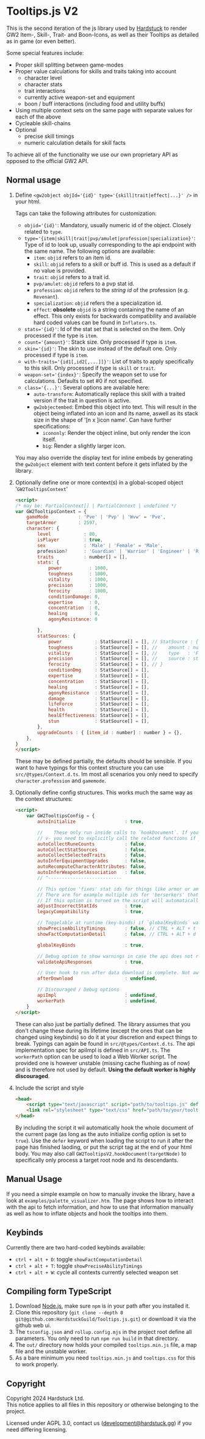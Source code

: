 # Tooltips.js V2

This is the second iteration of the js library used by [Hardstuck](https://hardstuck.gg) to render GW2 Item-, Skill-, Trait- and Boon-Icons, as well as their Tooltips as detailed as in game (or even better).

Some special features include:
- Proper skill splitting between game-modes
- Proper value calculations for skills and traits taking into account
	- character level
	- character stats
	- trait interactions
	- currently active weapon-set and equipment
	- boon / buff interactions (including food and utility buffs)
- Using multiple context sets on the same page with separate values for each of the above
- Cycleable skill-chains
- Optional
	- precise skill timings
	- numeric calculation details for skill facts

To achieve all of the functionality we use our own proprietary API as opposed to the official GW2 API.

## Normal usage

1. Define `<gw2object objId='{id}' type='{skill|trait|effect|...}' />` in your html.

	Tags can take the following attributes for customization:
	- `objid='{id}'`: Mandatory, usually numeric id of the object. Closely related to `type`.
	- `type='{item|skill|trait|pvp/amulet|profession|specialization}'`: Type of id to look up, usually corresponding to the api endpoint with the same name. The following options are available:
		- `item`: `objid` refers to an item id.
		- `skill`: `objid` refers to a skill or buff id. This is used as a default if no value is provided.
		- `trait`: `objid` refers to a trait id.
		- `pvp/amulet`: `objid` refers to a pvp stat id.
		- `profession`: `objid` refers to the _string id_ of the profession (e.g. `Revenant`).
		- `specialization`: `objid` refers the a specialization id.
		- `effect`: **obsolete** `objid` is a string containing the name of an effect. This only exists for backwards compatibility and available hard coded values can be found in `Inflators.ts`.
	- `stats='{id}'`: Id of the stat set that is selected on the item. Only processed if the type is `item`.
	- `count='{amount}'`: Stack size. Only processed if type is `item`.
	- `skin='{id}'`: The skin to use instead of the default one. Only processed if type is `item`.
	- `with-traits='{id1[,id2[,...]]}'`: List of traits to apply specifically to this skill. Only processed if type is `skill` or `trait`.
	- `weapon-set='{index}'`: Specify the weapon set to use for calculations. Defaults to set #0 if not specified.
	- `class='{...}'`: Several options are available here:
		- `auto-transform`: Automatically replace this skill with a traited version if the trait in question is active.
		- `gw2objectembed`: Embed this object into text. This will result in the object being inflated into an icon and its name, aswell as its stack size in the shape of '[n x ]icon name'. Can have further specifications:
			- `icononly`: Render the object inline, but only render the icon itself.
			- `big`: Render a slightly larger icon.

	You may also override the display text for inline embeds by generating the `gw2object` element with text content before it gets inflated by the library.


2. Optionally define one or more context(s) in a global-scoped object '`GW2TooltipsContext`'
	```html
	<script>
	/* may be: PartialContext[] | PartialContext | undefined */
	var GW2TooltipsContext = {
		gameMode           : 'Pve' | 'Pvp' | 'Wvw' = 'Pve',
		targetArmor        : 2597,
		character: {
			level            : 80,
			isPlayer         : true,
			sex              : 'Male' | 'Female' = 'Male',
			profession?      : 'Guardian' | 'Warrior' | 'Engineer' | 'Ranger' | 'Thief' | 'Elementalist' | 'Mesmer' | 'Necromancer' | 'Revenant' = undefined,
			traits           : number[] = [],
			stats: {
				power          : 1000,
				toughness      : 1000,
				vitality       : 1000,
				precision      : 1000,
				ferocity       : 1000,
				conditionDamage: 0,
				expertise      : 0,
				concentration  : 0,
				healing        : 0,
				agonyResistance: 0

			},
			statSources: {
				power            : StatSource[] = [], // StatSource : {
				toughness        : StatSource[] = [], // 	amount : number
				vitality         : StatSource[] = [], // 	type   : 'Flat' | 'Percent'
				precision        : StatSource[] = [], // 	source : string
				ferocity         : StatSource[] = [], // }
				conditionDmg     : StatSource[] = [],
				expertise        : StatSource[] = [],
				concentration    : StatSource[] = [],
				healing          : StatSource[] = [],
				agonyResistance  : StatSource[] = [],
				damage           : StatSource[] = [],
				lifeForce        : StatSource[] = [],
				health           : StatSource[] = [],
				healEffectiveness: StatSource[] = [],
				stun             : StatSource[] = [],
			},
			upgradeCounts : { [item_id : number] : number } = {},
		},
	}
	</script>
	```
	These may be defined partially, the defaults should be sensible.
	If you want to have typings for this context structure you can use `src/@types/Context.d.ts`.
	Im most all scenarios you only need to specify `character.profession` and `gamemode`.
3. Optionally define config structures. This works much the same way as the context structures:
	```html
	<script>
		var GW2TooltipsConfig = {
			autoInitialize                  : true,

			//    These only run inside calls to `hookDocument`. If you don't call that function for everything,
			// v- you need to explicitly call the related functions if you want the associated effects.
			autoCollectRuneCounts           : false,
			autoCollectStatSources          : false,
			autoCollectSelectedTraits       : false,
			autoInferEquipmentUpgrades      : false,
			autoRecomputeCharacterAttributes: false,
			autoInferWeaponSetAssociation   : false,
			// ^---------------------------

			// This option 'fixes' stat ids for things like armor or amulets, as different pieces of equipment use different stat ids for the same stats.
			// There are for example multiple ids for 'berserkers' that are used for different equipment pieces.
			// If this option is turned on the script will automatically detect incorrect stat ids and replace them with the correct ones before any calculations are done.
			adjustIncorrectStatIds          : true,
			legacyCompatibility             : true,

			// Toggelable at runtime (key-binds) if `globalKeyBinds` was enabled when initializing.
			showPreciseAbilityTimings       : false, // CTRL + ALT + t
			showFactComputationDetail       : false, // CTRL + ALT + d

			globalKeyBinds                  : true,

			// Debug option to show warnings in case the api does not respond with all requested items.
			validateApiResponses            : true,

			// User hook to run after data download is complete. Not awaited.
			afterDownload                   : undefined,

			// Discouraged / Debug options
			apiImpl                         : undefined,
			workerPath                      : undefined,
		}
	</script>
	```
	These can also just be partially defined.
	The library assumes that you don't change these during its lifetime (except the ones that can be changed using keybinds) so do it at your discretion and expect things to break.
	Typings can again be found in `src/@types/Context.d.ts`. The api implementation spec for apiImpl is defined in `src/API.ts`. The `workerPath` option can be used to load a Web Worker script. The provided one is however unstable (missing cache flushing as of now) and is therefore not used by default. **Using the default worker is highly discouraged**.
3. Include the script and style
	```html
	<head>
		<script type="text/javascript" script="path/to/tooltips.js" defer></script>
		<link rel="stylesheet" type="text/css" href="path/to/your/tooltips.css" />
	</head>
	```
	By including the script it wil automatically hook the whole document of the current page (as long as the auto initialize config option is set to `true`). Use the `defer` keyword when loading the script to run it after the page has finished laoding, or put the script tag at the end of your html body.
	You may also call `GW2TooltipsV2.hookDocument(targetNode)` to specifically only process a target root node and its descendants.

## Manual Usage
If you need a simple example on how to manually invoke the library, have a look at `examples/palette_visualizer.htm`. The page shows how to interact with the api to fetch information, and how to use that information manually as well as how to inflate objects and hook the tooltips into them.

## Keybinds
Currently there are two hard-coded keybinds available:
- `ctrl + alt + D`: toggle `showFactComputationDetail`
- `ctrl + alt + T`: toggle `showPreciseAbilityTimings`
- `ctrl + alt + W`: cycle all contexts currently selected weapon set

## Compiling form TypeScript
1. Download [Node.js](https://nodejs.org/en), make sure `npm` is in your path after you installed it.
3. Clone this repository (`git clone --depth 0 git@github.com:HardstuckGuild/Tooltips.js.git`) or download it via the github web ui.
4. The `tsconfig.json` and `rollup.config.mjs` in the project root define all parameters. You only need to run `npm run build` in that directory.
5. The `out/` directory now holds your compiled `tooltips.min.js` file, a map file and the unstable worker.
6. As a bare minimum you need `tooltips.min.js` and `tooltips.css` for this to work properly.



## Copyright
Copyright 2024 Hardstuck Ltd.  
This notice applies to all files in this repository or otherwise belonging to the project.

Licensed under AGPL 3.0, contact us ([development@hardstuck.gg](mailto:development@hardstuck.gg)) if you need differing licensing.